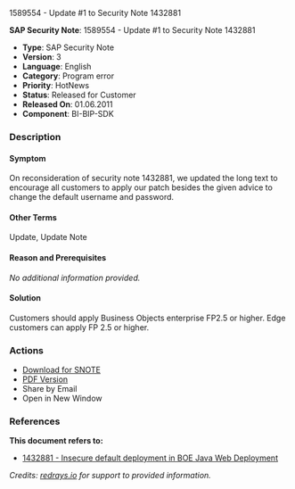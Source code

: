 1589554 - Update #1 to Security Note 1432881

**SAP Security Note**: 1589554 - Update #1 to Security Note 1432881

- **Type**: SAP Security Note
- **Version**: 3
- **Language**: English
- **Category**: Program error
- **Priority**: HotNews
- **Status**: Released for Customer
- **Released On**: 01.06.2011
- **Component**: BI-BIP-SDK

### Description

#### Symptom
On reconsideration of security note 1432881, we updated the long text to encourage all customers to apply our patch besides the given advice to change the default username and password.

#### Other Terms
Update, Update Note

#### Reason and Prerequisites
_No additional information provided._

#### Solution
Customers should apply Business Objects enterprise FP2.5 or higher. Edge customers can apply FP 2.5 or higher.

### Actions
- [Download for SNOTE](https://notesdownloads.sap.com/note/0040000017243862017)
- [PDF Version](https://userapps.support.sap.com/sap/support/sfm/notes/print/0001589554?language=en-US&token=DB067BD2DBB134F2822D214B51060D91)
- Share by Email
- Open in New Window

### References

**This document refers to:**
- [1432881 - Insecure default deployment in BOE Java Web Deployment](https://me.sap.com/notes/1432881)

*Credits: [redrays.io](https://redrays.io) for support to provided information.*
